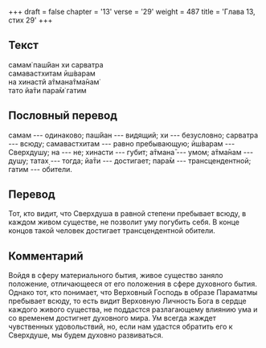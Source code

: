 +++
draft = false
chapter = '13'
verse = '29'
weight = 487
title = 'Глава 13, стих 29'
+++
## Текст

самам̇ паш́йан хи сарватра  
самавастхитам ӣш́варам  
на хинастй а̄тмана̄тма̄нам̇  
тато йа̄ти пара̄м̇ гатим

## Пословный перевод

самам --- одинаково; паш́йан --- видящий; хи --- безусловно; сарватра ---
всюду; самавастхитам --- равно пребывающую; ӣш́варам --- Сверхдушу; на
--- не; хинасти --- губит; а̄тмана̄ --- умом; а̄тма̄нам --- душу; татах̣ ---
тогда; йа̄ти --- достигает; пара̄м --- трансцендентной; гатим --- обители.

## Перевод

Тот, кто видит, что Сверхдуша в равной степени пребывает всюду, в каждом
живом существе, не позволит уму погубить себя. В конце концов такой
человек достигает трансцендентной обители.

## Комментарий

Войдя в сферу материального бытия, живое существо заняло положение,
отличающееся от его положения в сфере духовного бытия. Однако тот, кто
понимает, что Верховный Господь в образе Параматмы пребывает всюду, то
есть видит Верховную Личность Бога в сердце каждого живого существа, не
поддастся разлагающему влиянию ума и со временем достигнет духовного
мира. Ум всегда жаждет чувственных удовольствий, но, если нам удастся
обратить его к Сверхдуше, мы будем духовно развиваться.
